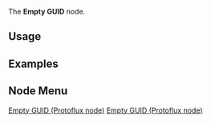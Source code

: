 <languages></languages> <translate>

The **Empty GUID** node.

## Usage

## Examples

## Node Menu

</translate>

[Empty GUID (Protoflux
node)](Category:Protoflux{{#translation:}} "wikilink") [Empty GUID
(Protoflux
node)](Category:Protoflux:Utility{{#translation:}} "wikilink")